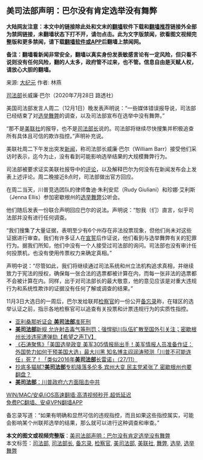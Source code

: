  <h2>美司法部声明：巴尔没有肯定选举没有舞弊</h2> <p class="notice"><b>大陆网友注意：本文中的链接除此处和文末的<a href="https://github.com/bannedbook/fanqiang" >翻墙</a>软件下载和<a href="https://github.com/killgcd/justmysocks/blob/master/README.md">翻墙推荐</a>链接外全部为禁网链接，未翻墙状态下打不开，请勿点击。此为文字版禁闻，欲看图文视频完整版和更多禁闻，请下载<a href="https://github.com/bannedbook/fanqiang">翻墙软件或APP</a>后翻墙上禁闻网。</p><p>备注：翻墙看新闻非常安全，翻墙以真实身份发表敏感言论有一定风险，但只看不说则没有任何风险，翻的人太多，政府管不过来，也不管。信息自由是天赋人权，请放心大胆的翻墙。</b></p>  <div class="entry"> <p>来源:&nbsp;<span class='wp_keywordlink_affiliate'><a href="http://www.epochtimes.com/" title="大纪元" target="_blank">大纪元</a></span>                            作者:&nbsp;林燕                                                 </p> <p><a href="https://www.bannedbook.org/bnews/tag/%e5%8f%b8%e6%b3%95%e9%83%a8/" class="st_tag internal_tag" rel="tag" title="标签 司法部 下的日志">司法部</a>长威廉·巴尔（2020年7月28日 路透社）</p> <p>美国司法部发言人周二（12月1日）晚发表声明说：“一些媒体错误报导说，司法部已经结束了对<a href="https://www.bannedbook.org/bnews/tag/%e9%80%89%e4%b8%be/" class="st_tag internal_tag" rel="tag" title="标签 选举 下的日志">选举</a><a href="https://www.bannedbook.org/bnews/tag/%E8%88%9E%E5%BC%8A/" class="st_tag internal_tag" rel="tag" title="标签 舞弊 下的日志">舞弊</a>的调查，以及司法部宣布在选举中没有舞弊。”</p> <p>“那不是<a href="https://www.bannedbook.org/bnews/tag/%E7%BE%8E%E8%81%94%E7%A4%BE/" class="st_tag internal_tag" rel="tag" title="标签 美联社 下的日志">美联社</a>的报导，也不是<a href="https://www.bannedbook.org/bnews/tag/%e5%8f%b8%e6%b3%95%e9%83%a8%e9%95%bf/" class="st_tag internal_tag" rel="tag" title="标签 司法部长 下的日志">司法部长</a>说的。司法部将继续尽快搜集并积极追查所有具体且可信的欺诈指控。”声明补充说。</p>  <p>美联社周二下午发出突发<span class='wp_keywordlink_affiliate'><a href="https://www.bannedbook.org/" title="新闻">新闻</a></span>，称司法部长威廉·巴尔（William Barr）接受他们采访时表示，迄今为止，没有看到可能影响选举结果的大规模舞弊行为。</p> <p>司法部被要求证实美联社报导中的<span class='wp_keywordlink_affiliate'><a href="https://www.bannedbook.org/bnews/comments/" title="新闻评论" target="_blank">评论</a></span>，以及解释巴尔为何没有在新闻发布会上发表上述评论。周二晚接近8点时，司法部做出官方回应。</p> <p>在周二当天，川普竞选团队的律师鲁迪·朱利安尼（Rudy Giuliani）和珍娜·艾利斯（Jenna Ellis）参加密歇根州的<a href="https://www.bannedbook.org/bnews/tag/%E9%80%89%E4%B8%BE%E8%88%9E%E5%BC%8A/" class="st_tag internal_tag" rel="tag" title="标签 选举舞弊 下的日志">选举舞弊</a>公听会。</p> <p>他们随后发表一份联合声明回应巴尔的说法。声明说：“恕我（们）直言，似乎司法部并没有进行任何调查。</p>  <p>“我们搜集了大量证据，表明至少有6个州存在非法投票现象，但他们尚未对这些证据进行审查。我们有许多证人在<span class='wp_keywordlink'><a href="https://www.bannedbook.org/forum5/topic17.html" title="宣誓与预言" target="_blank">宣誓</a></span>后作证说，他们看到与选举舞弊有关的犯罪行为。据我们所知，他们中没有一个人接受过司法部的询问。司法部也没有审计任何投票机，也没有使用传票权力来确定真相。”</p> <p>声明中说：“尽管如此，我们将继续通过司法系统和州立法机构追求真相，并继续致力于宪法的授权，确保每一张合法的选票都被计算在内，而每一张非法的选票都不会被计算在内。同样，出于对司法部长的最大敬意，他的意见应该是对重大违规行为和系统性欺诈的证据没有任何了解或调查的结果。”</p> <p>11月3日大选日的一周后，巴尔发给联邦<a href="https://www.bannedbook.org/bnews/tag/%e6%a3%80%e5%af%9f%e5%ae%98/" class="st_tag internal_tag" rel="tag" title="标签 检察官 下的日志">检察官</a>的一份公开<a href="https://www.bannedbook.org/bnews/tag/%E5%A4%87%E5%BF%98%E5%BD%95/" class="st_tag internal_tag" rel="tag" title="标签 备忘录 下的日志">备忘录</a>称，在辖区的选举认证之前，指示各地检察官可以追查有关投票和计票违规行为的实质性指控。</p> <ul class='op-related-articles' title='相关阅读'> <li><a href='https://www.bannedbook.org/bnews/cnnews/20201202/1440449.html' target='_blank'>亚利桑那听证会 <b>美司法部</b>准死刑</a></li> <li><a href='https://www.bannedbook.org/bnews/cbnews/20201201/1439992.html' target='_blank'><b>美司法部</b>新规 允许射击毒气等刑罚；强悍挺川队伍扩散至国外引关注；密歇根州长涉违宪遭弹劾【希望之声TV】</a></li> <li><a href='https://www.bannedbook.org/bnews/bannedvideo/20201128/1438289.html' target='_blank'>《石涛聚焦》「美国选举政变 美军305情报局出手！美军情报人员准备作证：外国势力如何干预美国大选」最大川黑 知名博主阎润涛预测「川普不可能连任」死了！「类似2016年<b>美司法部</b>长雷诺」（27/11）</a></li> <li><a href='https://www.bannedbook.org/bnews/topimagenews/20201122/1434900.html' target='_blank'>抄底多猫腻?<b>美司法部</b>专机降落多伦多 宾州大变 民主党紧张了 密歇根州也要翻盘？</a></li> <li><a href='https://www.bannedbook.org/bnews/bannedvideo/20201119/1433518.html' target='_blank'><b>美司法部</b>：川普政府六方面阻击中共</a></li> </ul> <p class="texttj"> <a href="https://github.com/bannedbook/fanqiang/wiki/V2ray%E6%9C%BA%E5%9C%BA" target="_blank">WIN/MAC/安卓/iOS高速翻墙:高清视频秒开,超低延迟</a><br/> <a href="https://github.com/bannedbook/fanqiang/wiki/%E7%A6%81%E9%97%BB%E7%BD%91%E5%AE%89%E5%8D%93%E7%BF%BB%E5%A2%99%E6%96%B0%E9%97%BBAPP" target="_blank">免费PC翻墙、安卓VPN翻墙APP</a></p><p>备忘录写道：“如果有明确和显然可信的违规指控，而且如果这些指控属实，可能会影响某个州联邦选举的结果，那么就可以进行这种调查和审查。”</p> <a name='sharetosocial'></a>       <div><b>本文的图文或视频完整版</b>：<a href='https://www.bannedbook.org/bnews/cbnews/20201203/1441024.html'>美司法部声明：巴尔没有肯定选举没有舞弊</a></div>  </div><!--END ENTRY--> <div class="postfooter"> <div>本文标签：<a href="https://www.bannedbook.org/bnews/tag/%e5%8f%b8%e6%b3%95%e9%83%a8/" rel="tag">司法部</a>, <a href="https://www.bannedbook.org/bnews/tag/%e5%8f%b8%e6%b3%95%e9%83%a8%e9%95%bf/" rel="tag">司法部长</a>, <a href="https://www.bannedbook.org/bnews/tag/%E5%A4%87%E5%BF%98%E5%BD%95/" rel="tag">备忘录</a>, <a href="https://www.bannedbook.org/bnews/tag/%e6%a3%80%e5%af%9f%e5%ae%98/" rel="tag">检察官</a>, <a href="https://www.bannedbook.org/bnews/tag/%E7%BE%8E%E5%8F%B8%E6%B3%95%E9%83%A8/" rel="tag">美司法部</a>, <a href="https://www.bannedbook.org/bnews/tag/%E7%BE%8E%E8%81%94%E7%A4%BE/" rel="tag">美联社</a>, <a href="https://www.bannedbook.org/bnews/tag/%E8%88%9E%E5%BC%8A/" rel="tag">舞弊</a>, <a href="https://www.bannedbook.org/bnews/tag/%e9%80%89%e4%b8%be/" rel="tag">选举</a>, <a href="https://www.bannedbook.org/bnews/tag/%E9%80%89%E4%B8%BE%E8%88%9E%E5%BC%8A/" rel="tag">选举舞弊</a></div>  </div><!--END POSTFOOTER--> 